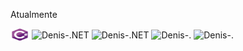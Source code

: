   
  
  
  
  
  
  
  
  
  

  
  
  
  Atualmente
  
  <img align="center" alt="Denis-Csharp" height="20" width="30" src="https://raw.githubusercontent.com/devicons/devicon/master/icons/csharp/csharp-original.svg">
  <img align="center" alt="Denis-.NET" height="21" width="30" src="https://cdn.jsdelivr.net/gh/devicons/devicon/icons/dot-net/dot-net-plain-wordmark.svg" />
  <img align="center" alt="Denis-.NET" height="28" width="30" src="https://cdn.jsdelivr.net/gh/devicons/devicon/icons/microsoftsqlserver/microsoftsqlserver-plain-wordmark.svg" />
    <img align="center" alt="Denis-." height="21" width="30" <img src="https://cdn.jsdelivr.net/gh/devicons/devicon/icons/python/python-original.svg" />  
    <img align="center" alt="Denis-." height="21" width="30" <img src="https://cdn.jsdelivr.net/gh/devicons/devicon/icons/html5/html5-original.svg" />
    
   
